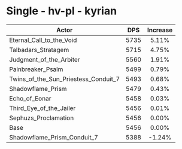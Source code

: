 # Single - hv-pl - kyrian
| Actor | DPS | Increase |
|---|:---:|:---:|
|Eternal_Call_to_the_Void|5735|5.11%|
|Talbadars_Stratagem|5715|4.75%|
|Judgment_of_the_Arbiter|5560|1.91%|
|Painbreaker_Psalm|5499|0.79%|
|Twins_of_the_Sun_Priestess_Conduit_7|5493|0.68%|
|Shadowflame_Prism|5479|0.43%|
|Echo_of_Eonar|5458|0.03%|
|Third_Eye_of_the_Jailer|5456|0.01%|
|Sephuzs_Proclamation|5456|0.00%|
|Base|5456|0.00%|
|Shadowflame_Prism_Conduit_7|5388|-1.24%|
